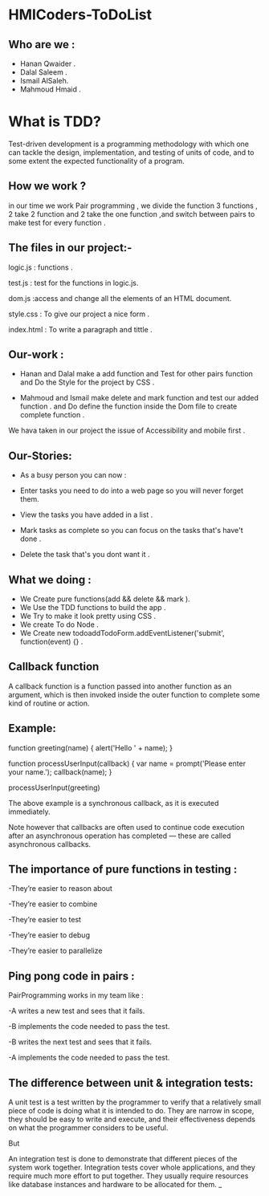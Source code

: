 # HMICoders-ToDoList

## Who are we :
- Hanan Qwaider .
- Dalal Saleem .
- Ismail AlSaleh.
- Mahmoud Hmaid .


# What is TDD?

Test-driven development is a programming methodology with which one can tackle the design, implementation, and testing of units of code, and to some extent the expected functionality of a program.

## How we work ?
in our time we work Pair programming , we divide the function 3 functions , 2 take 2 function and 2 take the one function ,and switch between pairs to make test for every function .

## The files in our project:-
logic.js     : functions .

test.js      : test for the functions in logic.js.

dom.js       :access and change all the elements of an HTML document.

style.css    : To give our project a nice form .

index.html   : To write a paragraph and tittle .


## Our-work :
-  Hanan and Dalal make a add function and Test for other pairs function and Do the Style for the project by CSS .

-  Mahmoud and Ismail make delete and mark function and test our added function .
  and Do define the function inside the Dom file to create complete function .

  We hava taken in our project the issue of Accessibility and mobile first .

## Our-Stories:

   * As a busy person  you  can now :

- Enter tasks you need to do into a web page so you will never forget them.

- View the tasks you have added in a list .

- Mark tasks as complete so you can focus on the tasks that's have't done .

- Delete the task that's you dont want it .


## What we doing :
- We Create  pure functions(add && delete && mark ).
- We Use the TDD functions to build the app .
- We Try to make it look pretty using CSS .
- We create To do Node .
- We Create new todoaddTodoForm.addEventListener('submit', function(event) {} .

## Callback function

A callback function is a function passed into another function as an argument, which is then invoked inside the outer function to complete some kind of routine or action.
## Example:

function greeting(name) {
alert('Hello ' + name);
}

function processUserInput(callback) {
var name = prompt('Please enter your name.');
callback(name);
}

processUserInput(greeting)

The above example is a synchronous callback, as it is executed immediately.

Note however that callbacks are often used to continue code execution after an asynchronous operation has completed — these are called asynchronous callbacks.


## The importance of pure functions in testing :

-They’re easier to reason about

-They’re easier to combine

-They’re easier to test

-They’re easier to debug

-They’re easier to parallelize


## Ping pong code in pairs :

PairProgramming works in my team like :

-A writes a new test and sees that it fails.

-B implements the code needed to pass the test.

-B writes the next test and sees that it fails.

-A implements the code needed to pass the test.


## The difference between unit & integration tests:

A unit test is a test written by the programmer to verify that a relatively small piece of code is doing what it is intended to do. They are narrow in scope, they should be easy to write and execute, and their effectiveness depends on what the programmer considers to be useful.

But

An integration test is done to demonstrate that different pieces of the system work together. Integration tests cover whole applications, and they require much more effort to put together. They usually require resources like database instances and hardware to be allocated for them.
_

